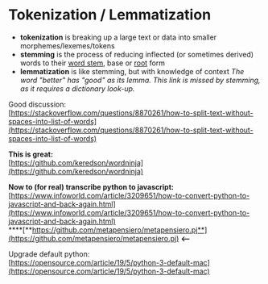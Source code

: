 # Tokenization / Lemmatization

* **tokenization** is breaking up a large text or data into smaller morphemes/lexemes/tokens
* **stemming** is the process of reducing inflected \(or sometimes derived\) words to their [word stem](https://en.wikipedia.org/wiki/Word_stem), base or [root](https://en.wikipedia.org/wiki/Root_%28linguistics%29) form
* **lemmatization** is like stemming, but with knowledge of context _The word "better" has "good" as its lemma. This link is missed by stemming, as it requires a dictionary look-up._

Good discussion:  
[https://stackoverflow.com/questions/8870261/how-to-split-text-without-spaces-into-list-of-words](https://stackoverflow.com/questions/8870261/how-to-split-text-without-spaces-into-list-of-words)

**This is great:**  
[https://github.com/keredson/wordninja](https://github.com/keredson/wordninja)

**Now to \(for real\) transcribe python to javascript:**  
[https://www.infoworld.com/article/3209651/how-to-convert-python-to-javascript-and-back-again.html](https://www.infoworld.com/article/3209651/how-to-convert-python-to-javascript-and-back-again.html)  
****[**https://github.com/metapensiero/metapensiero.pj**](https://github.com/metapensiero/metapensiero.pj) **&lt;--**

Upgrade default python:  
[https://opensource.com/article/19/5/python-3-default-mac](https://opensource.com/article/19/5/python-3-default-mac)


